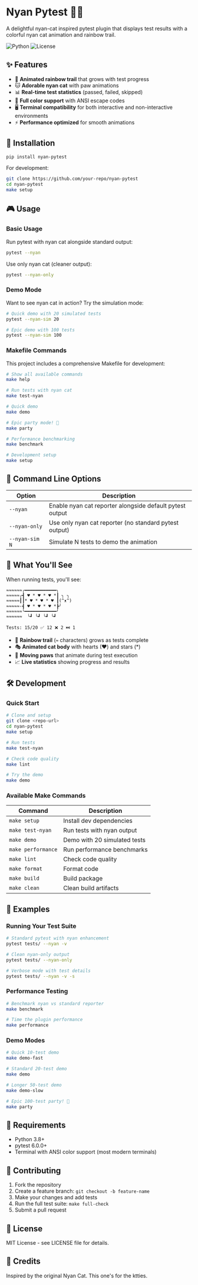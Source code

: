 # Nyan Pytest 🐱‍🚀

A delightful nyan-cat inspired pytest plugin that displays test results with a colorful nyan cat animation and rainbow trail.

![Python](https://img.shields.io/badge/python-3.8%2B-blue)
![License](https://img.shields.io/badge/license-MIT-green)

## ✨ Features

- 🌈 **Animated rainbow trail** that grows with test progress
- 🐱 **Adorable nyan cat** with paw animations
- 📊 **Real-time test statistics** (passed, failed, skipped)
- 🎨 **Full color support** with ANSI escape codes
- 🖥️ **Terminal compatibility** for both interactive and non-interactive environments
- ⚡ **Performance optimized** for smooth animations

## 🚀 Installation

```bash
pip install nyan-pytest
```

For development:

```bash
git clone https://github.com/your-repo/nyan-pytest
cd nyan-pytest
make setup
```

## 🎮 Usage

### Basic Usage

Run pytest with nyan cat alongside standard output:

```bash
pytest --nyan
```

Use only nyan cat (cleaner output):

```bash
pytest --nyan-only
```

### Demo Mode

Want to see nyan cat in action? Try the simulation mode:

```bash
# Quick demo with 20 simulated tests
pytest --nyan-sim 20

# Epic demo with 100 tests
pytest --nyan-sim 100
```

### Makefile Commands

This project includes a comprehensive Makefile for development:

```bash
# Show all available commands
make help

# Run tests with nyan cat
make test-nyan

# Quick demo
make demo

# Epic party mode! 🎉
make party

# Performance benchmarking
make benchmark

# Development setup
make setup
```

## 🎯 Command Line Options

| Option         | Description                                              |
| -------------- | -------------------------------------------------------- |
| `--nyan`       | Enable nyan cat reporter alongside default pytest output |
| `--nyan-only`  | Use only nyan cat reporter (no standard pytest output)   |
| `--nyan-sim N` | Simulate N tests to demo the animation                   |

## 🎨 What You'll See

When running tests, you'll see:

```
≈≈≈≈≈≈╭━━━━━━━━━━━━╮
≈≈≈≈≈╭┫ ♥ * ♥ * ♥ *┃ ╮ ╮
≈≈≈≈≈┃┃* ♥ * ♥ * ♥ ┃(^ᴥ^)
≈≈≈≈≈-┫ ♥ * ♥ * ♥ *┣╯
≈≈≈≈≈≈╰━━━━━━━━━━━━╯
≈≈≈≈≈≈  ╰┛ ╰┛ ╰┛ ╰┛

Tests: 15/20 ✅ 12 ❌ 2 ⏭️ 1
```

- 🌈 **Rainbow trail** (`≈` characters) grows as tests complete
- 🎭 **Animated cat body** with hearts (♥) and stars (\*)
- 🐾 **Moving paws** that animate during test execution
- 📈 **Live statistics** showing progress and results

## 🛠️ Development

### Quick Start

```bash
# Clone and setup
git clone <repo-url>
cd nyan-pytest
make setup

# Run tests
make test-nyan

# Check code quality
make lint

# Try the demo
make demo
```

### Available Make Commands

| Command            | Description                  |
| ------------------ | ---------------------------- |
| `make setup`       | Install dev dependencies     |
| `make test-nyan`   | Run tests with nyan output   |
| `make demo`        | Demo with 20 simulated tests |
| `make performance` | Run performance benchmarks   |
| `make lint`        | Check code quality           |
| `make format`      | Format code                  |
| `make build`       | Build package                |
| `make clean`       | Clean build artifacts        |

## 🎪 Examples

### Running Your Test Suite

```bash
# Standard pytest with nyan enhancement
pytest tests/ --nyan -v

# Clean nyan-only output
pytest tests/ --nyan-only

# Verbose mode with test details
pytest tests/ --nyan -v -s
```

### Performance Testing

```bash
# Benchmark nyan vs standard reporter
make benchmark

# Time the plugin performance
make performance
```

### Demo Modes

```bash
# Quick 10-test demo
make demo-fast

# Standard 20-test demo
make demo

# Longer 50-test demo
make demo-slow

# Epic 100-test party! 🎉
make party
```

## 🔧 Requirements

- Python 3.8+
- pytest 6.0.0+
- Terminal with ANSI color support (most modern terminals)

## 🤝 Contributing

1. Fork the repository
2. Create a feature branch: `git checkout -b feature-name`
3. Make your changes and add tests
4. Run the full test suite: `make full-check`
5. Submit a pull request

## 📝 License

MIT License - see LICENSE file for details.

## 🎉 Credits

Inspired by the original Nyan Cat. This one's for the ktties.
